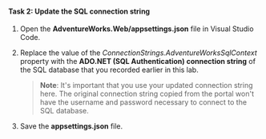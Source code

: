 #### Task 2: Update the SQL connection string

1.  Open the **AdventureWorks.Web/appsettings.json** file in Visual Studio Code.

1.  Replace the value of the *ConnectionStrings.AdventureWorksSqlContext* property with the **ADO.NET (SQL Authentication) connection string** of the SQL database that you recorded earlier in this lab.
    
    > **Note**: It's important that you use your updated connection string here. The original connection string copied from the portal won't have the username and password necessary to connect to the SQL database.

1.  Save the **appsettings.json** file.